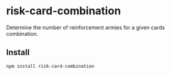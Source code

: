 # risk-card-combination

Determine the number of reinforcement armies for a given cards combination.

## Install

```bash
npm install risk-card-combination
```